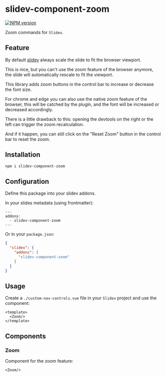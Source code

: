 # slidev-component-zoom

[![NPM version](https://img.shields.io/npm/v/slidev-component-zoom?color=3AB9D4&label=)](https://www.npmjs.com/package/slidev-component-zoom)

Zoom commands for `Slidev`.  

## Feature

By default [slidev](https://sli.dev/) always scale the slide to fit the browser viewport.

This is nice, but you can't use the zoom feature of the browser anymore, the slide will automatically rescale to fit the viewport.

This library adds zoom buttons in the control bar to increase or decrease the font size.

For chrome and edge you can also use the native zoom feature of the browser, this will be catched by the plugin, and the font will be increased or decreased accordingly.

There is a little drawback to this: opening the devtools on the right or the left can trigger the zoom recalculation.

And if it happen, you can still click on the "Reset Zoom" button in the control bar to reset the zoom.

## Installation

```bash
npm i slidev-component-zoom
```

## Configuration

Define this package into your slidev addons.

In your slides metadata (using frontmatter):
```
---
addons:
  - slidev-component-zoom
---
```

Or in your `package.json`:
```json
{
  "slidev": {
    "addons": [
      "slidev-component-zoom"
    ]
  }
}
```

## Usage

Create a `./custom-nav-controls.vue` file in your `Slidev` project and use the component:
```vue
<template>
  <Zoom/>
</template>
```

## Components

### Zoom

Component for the zoom feature:
```vue
<Zoom/>
```
